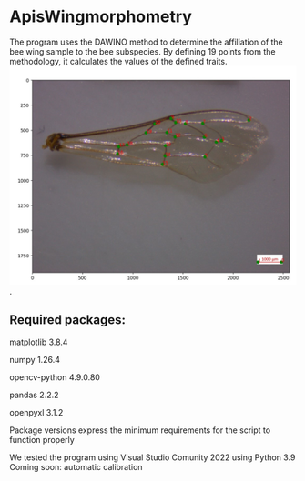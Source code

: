 # ApisWingmorphometry
The program uses the DAWINO method to determine the affiliation of the bee wing sample to the bee subspecies. By defining 19 points from the methodology, it calculates the values of the defined traits.
![Sample for adding points](https://github.com/Jojoman147/ApisFrontWingmorphometry/blob/945fa757550a328037140145f3901d9d7172826d/Readme_resources/Sample%20of%20wing.jpg).

## Required packages:

matplotlib 3.8.4

numpy 1.26.4

opencv-python 4.9.0.80

pandas 2.2.2

openpyxl 3.1.2

Package versions express the minimum requirements for the script to function properly

We tested the program using Visual Studio Comunity 2022 using Python 3.9
Coming soon: automatic calibration
